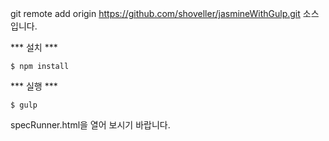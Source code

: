 git remote add origin https://github.com/shoveller/jasmineWithGulp.git 소스입니다.  

*** 설치 ***  
```
$ npm install
```

*** 실행 ***
```
$ gulp
```

specRunner.html을 열어 보시기 바랍니다.
